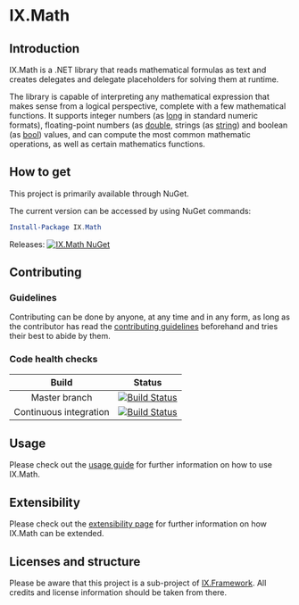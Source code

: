 # IX.Math

## Introduction

IX.Math is a .NET library that reads mathematical formulas as text and creates delegates and delegate placeholders for solving them at runtime.

The library is capable of interpreting any mathematical expression that makes sense from a logical perspective, complete with a few mathematical functions. It supports integer numbers (as [long](https://msdn.microsoft.com/en-us/library/system.int64.aspx) in standard numeric formats), floating-point numbers (as [double](https://msdn.microsoft.com/en-us/library/system.double.aspx), strings (as [string](https://msdn.microsoft.com/en-us/library/system.string.aspx)) and boolean (as [bool](https://msdn.microsoft.com/en-us/library/system.boolean.aspx)) values, and can compute the most common mathematic operations, as well as certain mathematics functions.

## How to get

This project is primarily available through NuGet.

The current version can be accessed by using NuGet commands:

```powershell
Install-Package IX.Math
```

Releases: [![IX.Math NuGet](https://img.shields.io/nuget/v/IX.Math.svg)](https://www.nuget.org/packages/IX.Math/)

## Contributing

### Guidelines

Contributing can be done by anyone, at any time and in any form, as long as the
contributor has read the [contributing guidelines](https://adimosh.github.io/contributingguidelines)
beforehand and tries their best to abide by them.

### Code health checks

| Build | Status |
|:-----:|:------:|
| Master branch | [![Build Status](https://ixiancorp.visualstudio.com/IX.Framework/_apis/build/status/Master%20CI/IX.Math%20master%20CI?branchName=master)](https://ixiancorp.visualstudio.com/IX.Framework/_build/latest?definitionId=6&branchName=master) |
| Continuous integration | [![Build Status](https://ixiancorp.visualstudio.com/IX.Framework/_apis/build/status/Development%20CI/IX.Math%20continuous%20integration?branchName=dev)](https://ixiancorp.visualstudio.com/IX.Framework/_build/latest?definitionId=5&branchName=dev) |

## Usage

Please check out the [usage guide](Usage.md) for further information on how to use
IX.Math.

## Extensibility

Please check out the [extensibility page](Extensibility.md) for further information on
how IX.Math can be extended.

## Licenses and structure

Please be aware that this project is a sub-project of [IX.Framework](https://github.com/adimosh/IX.Framework). All credits and license information should be taken from there.